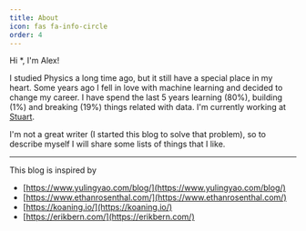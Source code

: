 ```yaml
---
title: About
icon: fas fa-info-circle
order: 4
---
```


Hi *, I'm Alex!

I studied Physics a long time ago, but it still have a special place in my heart. Some years ago I fell in love with machine learning and decided to change my career. I have spend the last 5 years learning (80%), building (1%) and breaking (19%) things related with data. I'm currently working at [Stuart](https://stuart.com/).

I'm not a great writer (I started this blog to solve that problem), so to describe myself I will share some lists of things that I like.

---

This blog is inspired by

- [https://www.yulingyao.com/blog/](https://www.yulingyao.com/blog/)
- [https://www.ethanrosenthal.com/](https://www.ethanrosenthal.com/)
- [https://koaning.io/](https://koaning.io/)
- [https://erikbern.com/](https://erikbern.com/)